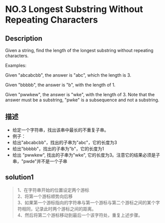 # NO.3 Longest Substring Without Repeating Characters

## Description
Given a string, find the length of the longest substring without repeating characters.

Examples:

Given "abcabcbb", the answer is "abc", which the length is 3.


Given "bbbbb", the answer is "b", with the length of 1.


Given "pwwkew", the answer is "wke", with the length of 3. Note that the answer must be a substring, "pwke" is a subsequence and not a substring.

## 描述
- 给定一个字符串，找出该串中最长的不重复子串。
- 例子：
- 给出"abcabcbb"，找出的子串为"abc"，它的长度为3
- 给出"bbbbb"，找出的子串为"b"，它的长度为1
- 给出 "pwwkew", 找出的子串为"wke", 它的长度为3。注意它的结果必须是子串，"pwde"并不是一个子串

## solution1
> 1、在字符串开始的位置设定两个游标  
> 2、将第一个游标顺势向后移  
> 3、如果第一个游标指向的字符串与第一个游标与第二个游标之间的某个字符相同，记录此时两个游标之间的距离。  
> 4、然后将第二个游标移动到最后一个该字符处，重复上述步骤。  



